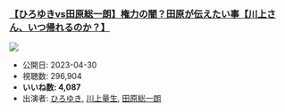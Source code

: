 ### [【ひろゆきvs田原総一朗】権力の闇？田原が伝えたい事【川上さん、いつ帰れるのか？】](https://www.youtube.com/watch?v=i1JHO1DL__A)
[![](https://img.youtube.com/vi/i1JHO1DL__A/sddefault.jpg)](https://www.youtube.com/watch?v=i1JHO1DL__A)
-   公開日: 2023-04-30
-   視聴数: 296,904
-   **いいね数: 4,087**
-   出演者: [ひろゆき](/rehacq_fan/people/ひろゆき "wikilink"), [川上量生](/rehacq_fan/people/川上量生 "wikilink"), [田原総一朗](/rehacq_fan/people/田原総一朗 "wikilink")
